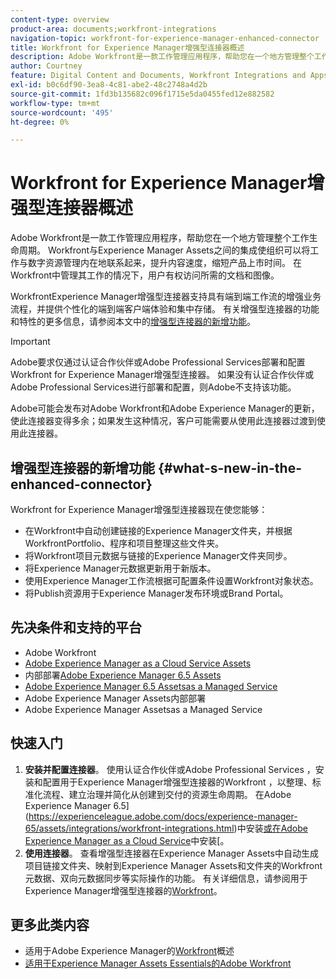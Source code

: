 ```yaml
---
content-type: overview
product-area: documents;workfront-integrations
navigation-topic: workfront-for-experience-manager-enhanced-connector
title: Workfront for Experience Manager增强型连接器概述
description: Adobe Workfront是一款工作管理应用程序，帮助您在一个地方管理整个工作生命周期。 Workfront与Experience Manager Assets之间的集成使组织可以将工作与数字资源管理内在地联系起来，提升内容速度，缩短产品上市时间。 在Workfront中管理其工作的情况下，用户有权访问所需的文档和图像。
author: Courtney
feature: Digital Content and Documents, Workfront Integrations and Apps
exl-id: b0c6df90-3ea8-4c81-abe2-48c2748a4d2b
source-git-commit: 1fd3b135682c096f1715e5da0455fed12e882582
workflow-type: tm+mt
source-wordcount: '495'
ht-degree: 0%

---
```


# Workfront for Experience Manager增强型连接器概述

<!-- Audited: 01/2024 -->

Adobe Workfront是一款工作管理应用程序，帮助您在一个地方管理整个工作生命周期。 Workfront与Experience Manager Assets之间的集成使组织可以将工作与数字资源管理内在地联系起来，提升内容速度，缩短产品上市时间。 在Workfront中管理其工作的情况下，用户有权访问所需的文档和图像。

WorkfrontExperience Manager增强型连接器支持具有端到端工作流的增强业务流程，并提供个性化的端到端客户端体验和集中存储。 有关增强型连接器的功能和特性的更多信息，请参阅本文中的[增强型连接器的新增功能](#what-s-new-in-the-enhanced-connector)。

>[!IMPORTANT]
>
>Adobe要求仅通过认证合作伙伴或Adobe Professional Services部署和配置Workfront for Experience Manager增强型连接器。 如果没有认证合作伙伴或Adobe Professional Services进行部署和配置，则Adobe不支持该功能。
>
>Adobe可能会发布对Adobe Workfront和Adobe Experience Manager的更新，使此连接器变得多余；如果发生这种情况，客户可能需要从使用此连接器过渡到使用此连接器。

## 增强型连接器的新增功能 {#what-s-new-in-the-enhanced-connector}

Workfront for Experience Manager增强型连接器现在使您能够：

* 在Workfront中自动创建链接的Experience Manager文件夹，并根据WorkfrontPortfolio、程序和项目整理这些文件夹。
* 将Workfront项目元数据与链接的Experience Manager文件夹同步。
* 将Experience Manager元数据更新用于新版本。
* 使用Experience Manager工作流根据可配置条件设置Workfront对象状态。
* 将Publish资源用于Experience Manager发布环境或Brand Portal。

## 先决条件和支持的平台

* Adobe Workfront
* [Adobe Experience Manager as a Cloud Service Assets](https://helpx.adobe.com/legal/product-descriptions/adobe-experience-manager-cloud-service.html)
* 内部部署[Adobe Experience Manager 6.5 Assets](https://helpx.adobe.com/legal/product-descriptions/adobe-experience-manager-on-premise.html)
* [Adobe Experience Manager 6.5 Assetsas a Managed Service](https://helpx.adobe.com/legal/product-descriptions/adobe-experience-manager-managed-services.html)
* Adobe Experience Manager Assets内部部署
* Adobe Experience Manager Assetsas a Managed Service

## 快速入门

1. **安装并配置连接器**。 使用认证合作伙伴或Adobe Professional Services ，安装和配置用于Experience Manager增强型连接器的Workfront ，以整理、标准化流程、建立治理并简化从创建到交付的资源生命周期。 在Adobe Experience Manager 6.5](https://experienceleague.adobe.com/docs/experience-manager-65/assets/integrations/workfront-integrations.html)中安装[或在Adobe Experience Manager as a Cloud Service](https://experienceleague.adobe.com/docs/experience-manager-cloud-service/assets/integrations/workfront-connector-install.html)中安装[。
1. **使用连接器**。 查看增强型连接器在Experience Manager Assets中自动生成项目链接文件夹、映射到Experience Manager Assets和文件夹的Workfront元数据、双向元数据同步等实际操作的功能。 有关详细信息，请参阅用于Experience Manager增强型连接器的[Workfront](../../../documents/workfront-and-experience-manager-integrations/workfront-for-experience-manager-enhanced-connector/workfront-for-aem-enhanced-connector.md)。

## 更多此类内容

* 适用于Adobe Experience Manager的[Workfront](https://www.workfront.com/integrations/adobe/experience-manager)概述
* [适用于Experience Manager Assets Essentials的Adobe Workfront](../../../documents/adobe-workfront-for-experience-manager-assets-essentials/workfront-for-aem-asset-essentials.md)
